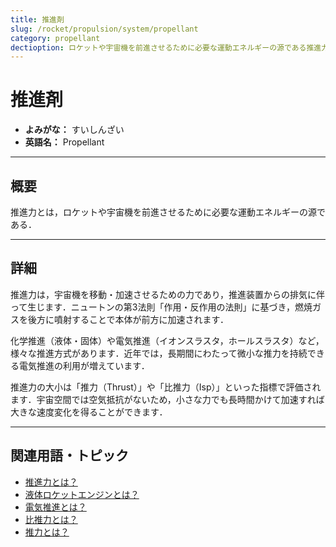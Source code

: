 ```yaml
---
title: 推進剤
slug: /rocket/propulsion/system/propellant
category: propellant
dectioption: ロケットや宇宙機を前進させるために必要な運動エネルギーの源である推進力の意味・定義・内容について解説します．
---
```


# 推進剤

- **よみがな：** すいしんざい 
- **英語名：** Propellant 

---

## 概要

推進力とは，ロケットや宇宙機を前進させるために必要な運動エネルギーの源である．

---

## 詳細

推進力は，宇宙機を移動・加速させるための力であり，推進装置からの排気に伴って生じます．ニュートンの第3法則「作用・反作用の法則」に基づき，燃焼ガスを後方に噴射することで本体が前方に加速されます．

化学推進（液体・固体）や電気推進（イオンスラスタ，ホールスラスタ）など，様々な推進方式があります．近年では，長期間にわたって微小な推力を持続できる電気推進の利用が増えています．

推進力の大小は「推力（Thrust）」や「比推力（Isp）」といった指標で評価されます．宇宙空間では空気抵抗がないため，小さな力でも長時間かけて加速すれば大きな速度変化を得ることができます．

---

## 関連用語・トピック

- [推進力とは？](/docs/rocket/propulsion/system/propulsion)
- [液体ロケットエンジンとは？](/docs/rocket/propulsion/type/liquid-engine)
- [電気推進とは？](/docs/rocket/propulsion/type/electric-propulsion)
- [比推力とは？](/docs/rocket/propulsion/system/isp)
- [推力とは？](/docs/rocket/propulsion/system/thrust)

